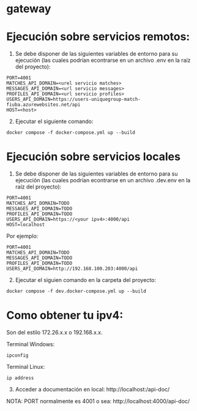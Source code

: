 # gateway

# Ejecución sobre servicios remotos:

1) Se debe disponer de las siguientes variables de entorno para su ejecución (las cuales podrían
econtrarse en un archivo .env en la raíz del proyecto):

```
PORT=4001
MATCHES_API_DOMAIN=<urel servicio matches>
MESSAGES_API_DOMAIN=<url servicio messages>
PROFILES_API_DOMAIN=<url servicio profiles>
USERS_API_DOMAIN=https://users-uniquegroup-match-fiuba.azurewebsites.net/api
HOST=<host>
```

2) Ejecutar el siguiente comando:

```
docker compose -f docker-compose.yml up --build
```

# Ejecución sobre servicios locales 

1) Se debe disponer de las siguientes variables de entorno para su ejecución (las cuales podrían
econtrarse en un archivo .dev.env en la raíz del proyecto):

```
PORT=4001
MATCHES_API_DOMAIN=TODO
MESSAGES_API_DOMAIN=TODO
PROFILES_API_DOMAIN=TODO
USERS_API_DOMAIN=https://<your ipv4>:4000/api
HOST=localhost
```
Por ejemplo:

```
PORT=4001
MATCHES_API_DOMAIN=TODO
MESSAGES_API_DOMAIN=TODO
PROFILES_API_DOMAIN=TODO
USERS_API_DOMAIN=http://192.168.100.203:4000/api

```
2) Ejecutar el siguien comando en la carpeta del proyecto:

```
docker compose -f dev.docker-compose.yml up --build
```

# Como obtener tu ipv4:

Son del estilo 172.26.x.x o 192.168.x.x.

Terminal Windows:

```
ipconfig
```

Terminal Linux:

```
ip address
```

3) Acceder a documentación en local: http://localhost:/api-doc/

NOTA: PORT normalmente es 4001 o sea: http://localhost:4000/api-doc/

